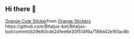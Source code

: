 ## Hi there 👋
<div class="tenor-gif-embed" data-postid="17514290" data-share-method="host" data-aspect-ratio="0.959375" data-width="100%"><a href="https://github.com/Bitaljus-bot/Bitaljus-bot/commit/b29e80cde24fee6e30f514f6a7189d42e161ac8b">Orange Cute Sticker</a>from <a href="https://tenor.com/search/orange-stickers">Orange Stickers</a></div> <script type="text/javascript" async src="https://tenor.com/embed.js"></script>
https://github.com/Bitaljus-bot/Bitaljus-bot/commit/b29e80cde24fee6e30f514f6a7189d42e161ac8b

